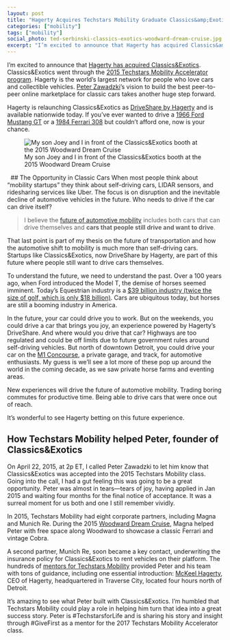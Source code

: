 ```yaml
---
layout: post
title: "Hagerty Acquires Techstars Mobility Graduate Classics&amp;Exotics"
categories: ["mobility"]
tags: ["mobility"]
social_photo: ted-serbinski-classics-exotics-woodward-dream-cruise.jpg
excerpt: "I’m excited to announce that Hagerty has acquired Classics&amp;Exotics. Classics&amp;Exotics went through the 2015 Techstars Mobility Accelerator program. Hagerty is the world’s largest network for people who love cars and collectible vehicles. Peter Zawadzki’s vision to build the best peer-to-peer online marketplace for classic cars takes another huge step forward."
---
```


I’m excited to announce that [Hagerty has acquired Classics&amp;Exotics](http://www.prnewswire.com/news-releases/hagerty-launches-driveshare---a-peer-to-peer-enthusiast-car-rental-community-300506952.html). Classics&amp;Exotics went through the [2015 Techstars Mobility Accelerator program](http://www.techstars.com/content/blog/announcing-the-first-class-of-techstars-mobility-driven-by-detroit/). Hagerty is the world’s largest network for people who love cars and collectible vehicles. [Peter Zawadzki](https://www.linkedin.com/in/peter-zawadzki-6924666/)’s vision to build the best peer-to-peer online marketplace for classic cars takes another huge step forward.

Hagerty is relaunching Classics&amp;Exotics as [DriveShare by Hagerty](http://driveshare.com/) and is available nationwide today. If you’ve ever wanted to drive a [1966 Ford Mustang GT](https://driveshare.com/car/130/) or a [1984 Ferrari 308](https://driveshare.com/car/167/) but couldn’t afford one, now is your chance.

<figure class="wide">
  <img src="{% asset ted-serbinski-classics-exotics-woodward-dream-cruise.jpg @path %}" alt="My son Joey and I in front of the Classics&amp;Exotics booth at the 2015 Woodward Dream Cruise">
  <figcaption>
    My son Joey and I in front of the Classics&amp;Exotics booth at the 2015 Woodward Dream Cruise
  </figcaption>
</figure>
 
## The Opportunity in Classic Cars
When most people think about “mobility startups” they think about self-driving cars, LIDAR sensors, and ridesharing services like Uber. The focus is on disruption and the inevitable decline of automotive vehicles in the future. Who needs to drive if the car can drive itself?

> I believe the [future of automotive mobility](https://tedserbinski.com/mobility/defining-mobility-for-the-automotive-industry/) includes both cars that can drive themselves and **cars that people still drive and want to drive**.

That last point is part of my thesis on the future of transportation and how the automotive shift to mobility is much more than self-driving cars. Startups like Classics&amp;Exotics, now DriveShare by Hagerty, are part of this future where people still want to drive cars themselves.

To understand the future, we need to understand the past. Over a 100 years ago, when Ford introduced the Model T, the demise of horses seemed imminent. Today’s Equestrian industry is a [$39 billion industry (twice the size of golf, which is only $18 billion)](https://www.google.com/search?q=equestrian+industry+size). Cars are ubiquitous today, but horses are still a booming industry in America.

In the future, your car could drive you to work. But on the weekends, you could drive a car that brings you joy, an experience powered by Hagerty’s DriveShare. And where would you drive that car? Highways are too regulated and could be off limits due to future government rules around self-driving vehicles. But north of downtown Detroit, you could drive your car on the [M1 Concourse](https://m1concourse.com/), a private garage, and track, for automotive enthusiasts. My guess is we’ll see a lot more of these pop up around the world in the coming decade, as we saw private horse farms and eventing areas.

New experiences will drive the future of automotive mobility. Trading boring commutes for productive time. Being able to drive cars that were once out of reach.

It’s wonderful to see Hagerty betting on this future experience.
 
## How Techstars Mobility helped Peter, founder of Classics&amp;Exotics
On April 22, 2015, at 2p ET, I called Peter Zawadzki to let him know that Classics&amp;Exotics was accepted into the 2015 Techstars Mobility class. Going into the call, I had a gut feeling this was going to be a great opportunity. Peter was almost in tears—tears of joy, having applied in Jan 2015 and waiting four months for the final notice of acceptance. It was a surreal moment for us both and one I still remember vividly.

In 2015, Techstars Mobility had eight corporate partners, including Magna and Munich Re. During the 2015 [Woodward Dream Cruise](http://www.detroitnews.com/autos/woodward-dream-cruise/), Magna helped Peter with free space along Woodward to showcase a classic Ferrari and vintage Cobra.

A second partner, Munich Re, soon became a key contact, underwriting the insurance policy for Classics&amp;Exotics to rent vehicles on their platform.
The hundreds of [mentors for Techstars Mobility](http://www.techstars.com/mentors/?ts_program=mobility-program#program-filter) provided Peter and his team with tons of guidance, including one essential introduction: [McKeel Hagerty](https://www.hagerty.com/corporate/our-people), CEO of Hagerty, headquartered in Traverse City, located four hours north of Detroit.

It’s amazing to see what Peter built with Classics&amp;Exotics. I’m humbled that Techstars Mobility could play a role in helping him turn that idea into a great success story. Peter is #TechstarsforLife and is sharing his story and insight through #GiveFirst as a mentor for the 2017 Techstars Mobility Accelerator class.

